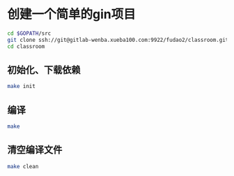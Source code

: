 # 创建一个简单的gin项目

```bash
cd $GOPATH/src
git clone ssh://git@gitlab-wenba.xueba100.com:9922/fudao2/classroom.git
cd classroom
```

## 初始化、下载依赖

```bash
make init
```

## 编译

```bash
make
```

## 清空编译文件

```bash
make clean
```
